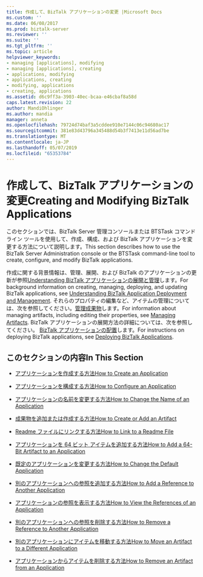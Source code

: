 ```yaml
---
title: 作成して、BizTalk アプリケーションの変更 |Microsoft Docs
ms.custom: ''
ms.date: 06/08/2017
ms.prod: biztalk-server
ms.reviewer: ''
ms.suite: ''
ms.tgt_pltfrm: ''
ms.topic: article
helpviewer_keywords:
- managing [applications], modifying
- managing [applications], creating
- applications, modifying
- applications, creating
- modifying, applications
- creating, applications
ms.assetid: d6c9ff3a-3903-40ec-bcaa-e46cbaf8a58d
caps.latest.revision: 22
author: MandiOhlinger
ms.author: mandia
manager: anneta
ms.openlocfilehash: 79724d74baf3a5cddee910e7144c06c94680ac17
ms.sourcegitcommit: 381e83d43796a345488d54b3f7413e11d56ad7be
ms.translationtype: MT
ms.contentlocale: ja-JP
ms.lasthandoff: 05/07/2019
ms.locfileid: "65353784"
---
```

# <a name="creating-and-modifying-biztalk-applications"></a><span data-ttu-id="21737-102">作成して、BizTalk アプリケーションの変更</span><span class="sxs-lookup"><span data-stu-id="21737-102">Creating and Modifying BizTalk Applications</span></span>
<span data-ttu-id="21737-103">このセクションでは、BizTalk Server 管理コンソールまたは BTSTask コマンド ライン ツールを使用して、作成、構成、および BizTalk アプリケーションを変更する方法について説明します。</span><span class="sxs-lookup"><span data-stu-id="21737-103">This section describes how to use the BizTalk Server Administration console or the BTSTask command-line tool to create, configure, and modify BizTalk applications.</span></span>  
  
 <span data-ttu-id="21737-104">作成に関する背景情報は、管理、展開、および BizTalk のアプリケーションの更新が参照[Understanding BizTalk アプリケーションの展開と管理](../core/understanding-biztalk-application-deployment-and-management.md)します。</span><span class="sxs-lookup"><span data-stu-id="21737-104">For background information on creating, managing, deploying, and updating BizTalk applications, see [Understanding BizTalk Application Deployment and Management](../core/understanding-biztalk-application-deployment-and-management.md).</span></span> <span data-ttu-id="21737-105">それらのプロパティの編集など、アイテムの管理については、次を参照してください。[管理成果物](../core/managing-artifacts.md)します。</span><span class="sxs-lookup"><span data-stu-id="21737-105">For information about managing artifacts, including editing their properties, see [Managing Artifacts](../core/managing-artifacts.md).</span></span> <span data-ttu-id="21737-106">BizTalk アプリケーションの展開方法の詳細については、次を参照してください。 [BizTalk アプリケーションの配置](../core/deploying-biztalk-applications.md)します。</span><span class="sxs-lookup"><span data-stu-id="21737-106">For instructions on deploying BizTalk applications, see [Deploying BizTalk Applications](../core/deploying-biztalk-applications.md).</span></span>  
  
## <a name="in-this-section"></a><span data-ttu-id="21737-107">このセクションの内容</span><span class="sxs-lookup"><span data-stu-id="21737-107">In This Section</span></span>  
  
-   [<span data-ttu-id="21737-108">アプリケーションを作成する方法</span><span class="sxs-lookup"><span data-stu-id="21737-108">How to Create an Application</span></span>](../core/how-to-create-an-application.md)  
  
-   [<span data-ttu-id="21737-109">アプリケーションを構成する方法</span><span class="sxs-lookup"><span data-stu-id="21737-109">How to Configure an Application</span></span>](../core/how-to-configure-an-application.md)  
  
-   [<span data-ttu-id="21737-110">アプリケーションの名前を変更する方法</span><span class="sxs-lookup"><span data-stu-id="21737-110">How to Change the Name of an Application</span></span>](../core/how-to-change-the-name-of-an-application.md)  
  
-   [<span data-ttu-id="21737-111">成果物を追加または作成する方法</span><span class="sxs-lookup"><span data-stu-id="21737-111">How to Create or Add an Artifact</span></span>](../core/how-to-create-or-add-an-artifact.md)  
  
-   [<span data-ttu-id="21737-112">Readme ファイルにリンクする方法</span><span class="sxs-lookup"><span data-stu-id="21737-112">How to Link to a Readme File</span></span>](../core/how-to-link-to-a-readme-file.md)  
  
-   [<span data-ttu-id="21737-113">アプリケーションを 64 ビット アイテムを追加する方法</span><span class="sxs-lookup"><span data-stu-id="21737-113">How to Add a 64-Bit Artifact to an Application</span></span>](../core/how-to-add-a-64-bit-artifact-to-an-application.md)  
  
-   [<span data-ttu-id="21737-114">既定のアプリケーションを変更する方法</span><span class="sxs-lookup"><span data-stu-id="21737-114">How to Change the Default Application</span></span>](../core/how-to-change-the-default-application.md)  
  
-   [<span data-ttu-id="21737-115">別のアプリケーションへの参照を追加する方法</span><span class="sxs-lookup"><span data-stu-id="21737-115">How to Add a Reference to Another Application</span></span>](../core/how-to-add-a-reference-to-another-application.md)  
  
-   [<span data-ttu-id="21737-116">アプリケーションの参照を表示する方法</span><span class="sxs-lookup"><span data-stu-id="21737-116">How to View the References of an Application</span></span>](../core/how-to-view-the-references-of-an-application.md)  
  
-   [<span data-ttu-id="21737-117">別のアプリケーションへの参照を削除する方法</span><span class="sxs-lookup"><span data-stu-id="21737-117">How to Remove a Reference to Another Application</span></span>](../core/how-to-remove-a-reference-to-another-application.md)  
  
-   [<span data-ttu-id="21737-118">別のアプリケーションにアイテムを移動する方法</span><span class="sxs-lookup"><span data-stu-id="21737-118">How to Move an Artifact to a Different Application</span></span>](../core/how-to-move-an-artifact-to-a-different-application.md)  
  
-   [<span data-ttu-id="21737-119">アプリケーションからアイテムを削除する方法</span><span class="sxs-lookup"><span data-stu-id="21737-119">How to Remove an Artifact from an Application</span></span>](../core/how-to-remove-an-artifact-from-an-application.md)